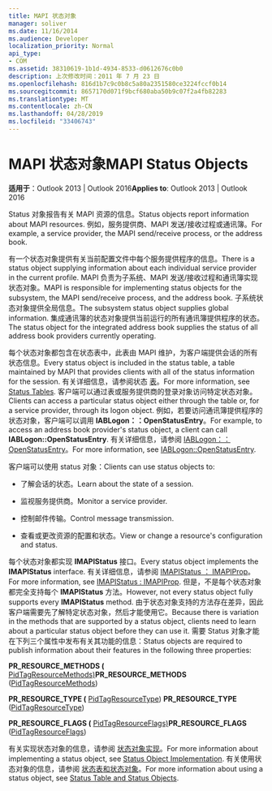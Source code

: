 ```yaml
---
title: MAPI 状态对象
manager: soliver
ms.date: 11/16/2014
ms.audience: Developer
localization_priority: Normal
api_type:
- COM
ms.assetid: 38310619-1b1d-4934-8533-d0612676c0b0
description: 上次修改时间：2011 年 7 月 23 日
ms.openlocfilehash: 816d1b7c9c0b8c5a80a2351580ce3224fccf0b14
ms.sourcegitcommit: 8657170d071f9bcf680aba50b9c07f2a4fb82283
ms.translationtype: MT
ms.contentlocale: zh-CN
ms.lasthandoff: 04/28/2019
ms.locfileid: "33406743"
---
```

# <a name="mapi-status-objects"></a><span data-ttu-id="c9ce8-103">MAPI 状态对象</span><span class="sxs-lookup"><span data-stu-id="c9ce8-103">MAPI Status Objects</span></span>

  
  
<span data-ttu-id="c9ce8-104">**适用于**：Outlook 2013 | Outlook 2016</span><span class="sxs-lookup"><span data-stu-id="c9ce8-104">**Applies to**: Outlook 2013 | Outlook 2016</span></span> 
  
<span data-ttu-id="c9ce8-105">Status 对象报告有关 MAPI 资源的信息。</span><span class="sxs-lookup"><span data-stu-id="c9ce8-105">Status objects report information about MAPI resources.</span></span> <span data-ttu-id="c9ce8-106">例如，服务提供商、MAPI 发送/接收过程或通讯簿。</span><span class="sxs-lookup"><span data-stu-id="c9ce8-106">For example, a service provider, the MAPI send/receive process, or the address book.</span></span>
  
<span data-ttu-id="c9ce8-107">有一个状态对象提供有关当前配置文件中每个服务提供程序的信息。</span><span class="sxs-lookup"><span data-stu-id="c9ce8-107">There is a status object supplying information about each individual service provider in the current profile.</span></span> <span data-ttu-id="c9ce8-108">MAPI 负责为子系统、MAPI 发送/接收过程和通讯簿实现状态对象。</span><span class="sxs-lookup"><span data-stu-id="c9ce8-108">MAPI is responsible for implementing status objects for the subsystem, the MAPI send/receive process, and the address book.</span></span> <span data-ttu-id="c9ce8-109">子系统状态对象提供全局信息。</span><span class="sxs-lookup"><span data-stu-id="c9ce8-109">The subsystem status object supplies global information.</span></span> <span data-ttu-id="c9ce8-110">集成通讯簿的状态对象提供当前运行的所有通讯簿提供程序的状态。</span><span class="sxs-lookup"><span data-stu-id="c9ce8-110">The status object for the integrated address book supplies the status of all address book providers currently operating.</span></span>
  
<span data-ttu-id="c9ce8-111">每个状态对象都包含在状态表中，此表由 MAPI 维护，为客户端提供会话的所有状态信息。</span><span class="sxs-lookup"><span data-stu-id="c9ce8-111">Every status object is included in the status table, a table maintained by MAPI that provides clients with all of the status information for the session.</span></span> <span data-ttu-id="c9ce8-112">有关详细信息，请参阅状态 [表](status-tables.md)。</span><span class="sxs-lookup"><span data-stu-id="c9ce8-112">For more information, see [Status Tables](status-tables.md).</span></span> <span data-ttu-id="c9ce8-113">客户端可以通过表或服务提供商的登录对象访问特定状态对象。</span><span class="sxs-lookup"><span data-stu-id="c9ce8-113">Clients can access a particular status object either through the table or, for a service provider, through its logon object.</span></span> <span data-ttu-id="c9ce8-114">例如，若要访问通讯簿提供程序的状态对象，客户端可以调用 **IABLogon：：OpenStatusEntry**。</span><span class="sxs-lookup"><span data-stu-id="c9ce8-114">For example, to access an address book provider's status object, a client can call **IABLogon::OpenStatusEntry**.</span></span> <span data-ttu-id="c9ce8-115">有关详细信息，请参阅 [IABLogon：：OpenStatusEntry](iablogon-openstatusentry.md)。</span><span class="sxs-lookup"><span data-stu-id="c9ce8-115">For more information, see [IABLogon::OpenStatusEntry](iablogon-openstatusentry.md).</span></span>
  
<span data-ttu-id="c9ce8-116">客户端可以使用 status 对象：</span><span class="sxs-lookup"><span data-stu-id="c9ce8-116">Clients can use status objects to:</span></span>
  
- <span data-ttu-id="c9ce8-117">了解会话的状态。</span><span class="sxs-lookup"><span data-stu-id="c9ce8-117">Learn about the state of a session.</span></span>
    
- <span data-ttu-id="c9ce8-118">监视服务提供商。</span><span class="sxs-lookup"><span data-stu-id="c9ce8-118">Monitor a service provider.</span></span>
    
- <span data-ttu-id="c9ce8-119">控制邮件传输。</span><span class="sxs-lookup"><span data-stu-id="c9ce8-119">Control message transmission.</span></span>
    
- <span data-ttu-id="c9ce8-120">查看或更改资源的配置和状态。</span><span class="sxs-lookup"><span data-stu-id="c9ce8-120">View or change a resource's configuration and status.</span></span>
    
<span data-ttu-id="c9ce8-121">每个状态对象都实现 **IMAPIStatus** 接口。</span><span class="sxs-lookup"><span data-stu-id="c9ce8-121">Every status object implements the **IMAPIStatus** interface.</span></span> <span data-ttu-id="c9ce8-122">有关详细信息，请参阅 [IMAPIStatus ： IMAPIProp](imapistatusimapiprop.md)。</span><span class="sxs-lookup"><span data-stu-id="c9ce8-122">For more information, see [IMAPIStatus : IMAPIProp](imapistatusimapiprop.md).</span></span> <span data-ttu-id="c9ce8-123">但是，不是每个状态对象都完全支持每个 **IMAPIStatus** 方法。</span><span class="sxs-lookup"><span data-stu-id="c9ce8-123">However, not every status object fully supports every **IMAPIStatus** method.</span></span> <span data-ttu-id="c9ce8-124">由于状态对象支持的方法存在差异，因此客户端需要先了解特定状态对象，然后才能使用它。</span><span class="sxs-lookup"><span data-stu-id="c9ce8-124">Because there is variation in the methods that are supported by a status object, clients need to learn about a particular status object before they can use it.</span></span> <span data-ttu-id="c9ce8-125">需要 Status 对象才能在下列三个属性中发布有关其功能的信息：</span><span class="sxs-lookup"><span data-stu-id="c9ce8-125">Status objects are required to publish information about their features in the following three properties:</span></span> 
  
 <span data-ttu-id="c9ce8-126">**PR_RESOURCE_METHODS (** [PidTagResourceMethods)](pidtagresourcemethods-canonical-property.md)</span><span class="sxs-lookup"><span data-stu-id="c9ce8-126">**PR_RESOURCE_METHODS** ([PidTagResourceMethods](pidtagresourcemethods-canonical-property.md))</span></span> 
  
 <span data-ttu-id="c9ce8-127">**PR_RESOURCE_TYPE (** [PidTagResourceType](pidtagresourcetype-canonical-property.md)) </span><span class="sxs-lookup"><span data-stu-id="c9ce8-127">**PR_RESOURCE_TYPE** ([PidTagResourceType](pidtagresourcetype-canonical-property.md))</span></span> 
  
 <span data-ttu-id="c9ce8-128">**PR_RESOURCE_FLAGS (** [PidTagResourceFlags)](pidtagresourceflags-canonical-property.md)</span><span class="sxs-lookup"><span data-stu-id="c9ce8-128">**PR_RESOURCE_FLAGS** ([PidTagResourceFlags](pidtagresourceflags-canonical-property.md))</span></span> 
  
<span data-ttu-id="c9ce8-129">有关实现状态对象的信息，请参阅 [状态对象实现](status-object-implementation.md)。</span><span class="sxs-lookup"><span data-stu-id="c9ce8-129">For more information about implementing a status object, see [Status Object Implementation](status-object-implementation.md).</span></span> <span data-ttu-id="c9ce8-130">有关使用状态对象的信息，请参阅 [状态表和状态对象](status-table-and-status-objects.md)。</span><span class="sxs-lookup"><span data-stu-id="c9ce8-130">For more information about using a status object, see [Status Table and Status Objects](status-table-and-status-objects.md).</span></span>
  

